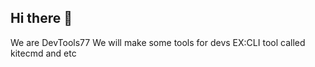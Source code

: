 ## Hi there 👋

We are DevTools77
We will make some tools for devs EX:CLI tool called kitecmd and etc
